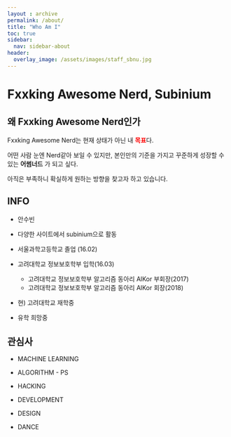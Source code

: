 ```yaml
---
layout : archive
permalink: /about/
title: "Who Am I"
toc: true
sidebar:
  nav: sidebar-about
header:
  overlay_image: /assets/images/staff_sbnu.jpg
---
```


# Fxxking Awesome Nerd, Subinium

## 왜 Fxxking Awesome Nerd인가

Fxxking Awesome Nerd는 현재 상태가 아닌 내 <b style = "color : red">목표</b>다.

어떤 사람 눈엔 Nerd같아 보일 수 있지만, 본인만의 기준을 가지고 꾸준하게 성장할 수 있는 **어썸너드** 가 되고 싶다.

아직은 부족하니 확실하게 원하는 방향을 찾고자 하고 있습니다.

## INFO

- 안수빈

- 다양한 사이트에서 subinium으로 활동

- 서울과학고등학교 졸업 (16.02)

- 고려대학교 정보보호학부 입학(16.03)
    - 고려대학교 정보보호학부 알고리즘 동아리 AlKor 부회장(2017)
    - 고려대학교 정보보호학부 알고리즘 동아리 AlKor 회장(2018)

- 현) 고려대학교 재학중
- 유학 희망중

## 관심사

- MACHINE LEARNING

- ALGORITHM - PS

- HACKING

- DEVELOPMENT

- DESIGN

- DANCE
